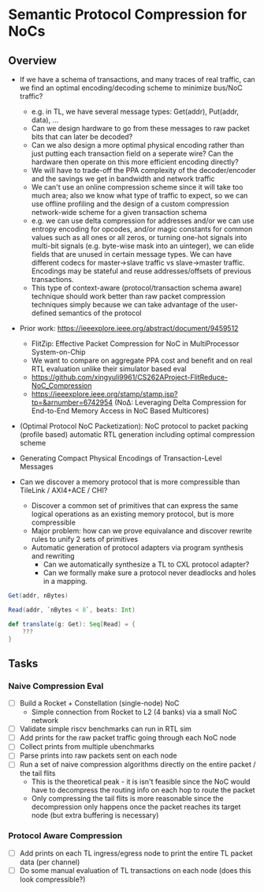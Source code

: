 # Semantic Protocol Compression for NoCs

## Overview

- If we have a schema of transactions, and many traces of real traffic, can we find an optimal encoding/decoding scheme to minimize bus/NoC traffic?
    - e.g. in TL, we have several message types: Get(addr), Put(addr, data), ...
    - Can we design hardware to go from these messages to raw packet bits that can later be decoded?
    - Can we also design a more optimal physical encoding rather than just putting each transaction field on a seperate wire? Can the hardware then operate on this more efficient encoding directly?
    - We will have to trade-off the PPA complexity of the decoder/encoder and the savings we get in bandwidth and network traffic
    - We can't use an online compression scheme since it will take too much area; also we know what type of traffic to expect, so we can use offline profiling and the design of a custom compression network-wide scheme for a given transaction schema
    - e.g. we can use delta compression for addresses and/or we can use entropy encoding for opcodes, and/or magic constants for common values such as all ones or all zeros, or turning one-hot signals into multi-bit signals (e.g. byte-wise mask into an uinteger), we can elide fields that are unused in certain message types. We can have different codecs for master->slave traffic vs slave->master traffic. Encodings may be stateful and reuse addresses/offsets of previous transactions.
    - This type of context-aware (protocol/transaction schema aware) technique should work better than raw packet compression techniques simply because we can take advantage of the user-defined semantics of the protocol
- Prior work: https://ieeexplore.ieee.org/abstract/document/9459512
    - FlitZip: Effective Packet Compression for NoC in MultiProcessor System-on-Chip
    - We want to compare on aggregate PPA cost and benefit and on real RTL evaluation unlike their simulator based eval
    - https://github.com/xingyuli9961/CS262AProject-FlitReduce-NoC_Compression
    - https://ieeexplore.ieee.org/stamp/stamp.jsp?tp=&arnumber=6742954 (NoΔ: Leveraging Delta Compression for End-to-End Memory Access in NoC Based Multicores)

- (Optimal Protocol NoC Packetization): NoC protocol to packet packing (profile based) automatic RTL generation including optimal compression scheme

- Generating Compact Physical Encodings of Transaction-Level Messages
- Can we discover a memory protocol that is more compressible than TileLink / AXI4+ACE / CHI?
    - Discover a common set of primitives that can express the same logical operations as an existing memory protocol, but is more compressible
    - Major problem: how can we prove equivalance and discover rewrite rules to unify 2 sets of primitives
    - Automatic generation of protocol adapters via program synthesis and rewriting
        - Can we automatically synthesize a TL to CXL protocol adapter?
        - Can we formally make sure a protocol never deadlocks and holes in a mapping.

```scala
Get(addr, nBytes)

Read(addr, `nBytes < 8`, beats: Int)

def translate(g: Get): Seq[Read] = {
    ???
}
```

## Tasks

### Naive Compression Eval

- [ ] Build a Rocket + Constellation (single-node) NoC
    - Simple connection from Rocket to L2 (4 banks) via a small NoC network
- [ ] Validate simple riscv benchmarks can run in RTL sim
- [ ] Add prints for the raw packet traffic going through each NoC node
- [ ] Collect prints from multiple ubenchmarks
- [ ] Parse prints into raw packets sent on each node
- [ ] Run a set of naive compression algorithms directly on the entire packet / the tail flits
    - This is the theoretical peak - it is isn't feasible since the NoC would have to decompress the routing info on each hop to route the packet
    - Only compressing the tail flits is more reasonable since the decompression only happens once the packet reaches its target node (but extra buffering is necessary)

### Protocol Aware Compression

- [ ] Add prints on each TL ingress/egress node to print the entire TL packet data (per channel)
- [ ] Do some manual evaluation of TL transactions on each node (does this look compressible?)

